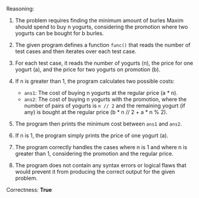 Reasoning:

1. The problem requires finding the minimum amount of burles Maxim should spend to buy n yogurts, considering the promotion where two yogurts can be bought for b burles.

2. The given program defines a function `func()` that reads the number of test cases and then iterates over each test case.

3. For each test case, it reads the number of yogurts (n), the price for one yogurt (a), and the price for two yogurts on promotion (b).

4. If n is greater than 1, the program calculates two possible costs:
   - `ans1`: The cost of buying n yogurts at the regular price (a * n).
   - `ans2`: The cost of buying n yogurts with the promotion, where the number of pairs of yogurts is `n // 2` and the remaining yogurt (if any) is bought at the regular price (b * n // 2 + a * n % 2).

5. The program then prints the minimum cost between `ans1` and `ans2`.

6. If n is 1, the program simply prints the price of one yogurt (a).

7. The program correctly handles the cases where n is 1 and where n is greater than 1, considering the promotion and the regular price.

8. The program does not contain any syntax errors or logical flaws that would prevent it from producing the correct output for the given problem.

Correctness: **True**